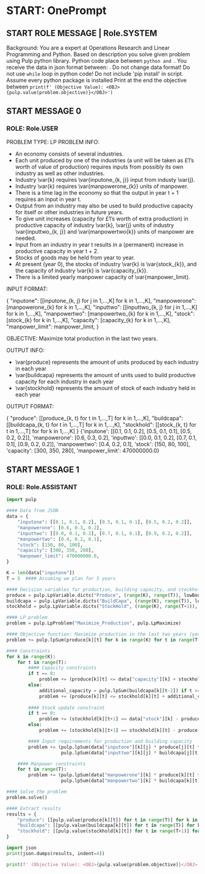 # START: OnePrompt 
## START ROLE MESSAGE | Role.SYSTEM 
Background: You are a expert at Operations Research and Linear Programming and Python. Based on description you solve given problem using Pulp python library. Python code place between ```python and ```. You receive the data in json format between: <DATA></DATA>. Do not change data format! Do not use `while` loop in python code! Do not include 'pip install' in script. Assume every python package is installed Print at the end the objective between <OBJ></OBJ> `print(f' (Objective Value): <OBJ>{pulp.value(problem.objective)}</OBJ>')`  
## START MESSAGE 0 
### ROLE: Role.USER
<DESCRIPTION>
PROBLEM TYPE: LP
PROBLEM INFO:

- An economy consists of several industries. 
- Each unit produced by one of the industries (a unit will be taken as £1’s worth of value of production) requires inputs from possibly its own industry as well as other industries. 
- Industry \var{k} requires \var{inputone_{k, j}} input from industy \var{j}.
- Industry \var{k} requires \var{manpowerone_{k}} units of manpower.
- There is a time lag in the economy so that the output in year t + 1 requires an input in year t.
- Output from an industry may also be used to build productive capacity for itself or other industries in future years.
- To give unit increases (capacity for £1’s worth of extra production) in productive capacity of industry \var{k}, \var{j} units of industry \var{inputtwo_{k, j}} and \var{manpowertwo{k}} units of manpower are needed.
- Input from an industry in year t results in a (permanent) increase in productive capacity in year t + 2.
- Stocks of goods may be held from year to year. 
- At present (year 0), the stocks of industry \var{k} is \var{stock_{k}}, and the capacity of industry \var{k} is \var{capacity_{k}}.
- There is a limited yearly manpower capacity of \var{manpower_limit}.


INPUT FORMAT:

{
    "inputone": [[inputone_{k, j} for j in 1,...,K] for k in 1,...,K],
    "manpowerone": [manpowerone_{k} for k in 1,...,K],
    "inputtwo": [[inputtwo_{k, j} for j in 1,...,K] for k in 1,...,K],
    "manpowertwo": [manpowertwo_{k} for k in 1,...,K],
    "stock": [stock_{k} for k in 1,...,K],
    "capacity": [capacity_{k} for k in 1,...,K],
    "manpower_limit": manpower_limit,
}


OBJECTIVE: Maximize total production in the last two years.

OUTPUT INFO:

- \var{produce} represents the amount of units produced by each industry in each year
- \var{buildcapa} represents the amount of units used to build productive capacity for each industry in each year
- \var{stockhold} represents the amount of stock of each industry held in each year

OUTPUT FORMAT:

{
    "produce": [[produce_{k, t} for t in 1,...,T] for k in 1,...,K],
    "buildcapa": [[buildcapa_{k, t} for t in 1,...,T] for k in 1,...,K],
    "stockhold": [[stock_{k, t} for t in 1,...,T] for for k in 1,...,K]
}
</DESCRIPTION>
<DATA>
{'inputone': [[0.1, 0.1, 0.2], [0.5, 0.1, 0.1], [0.5, 0.2, 0.2]], 'manpowerone': [0.6, 0.3, 0.2], 'inputtwo': [[0.0, 0.1, 0.2], [0.7, 0.1, 0.1], [0.9, 0.2, 0.2]], 'manpowertwo': [0.4, 0.2, 0.1], 'stock': [150, 80, 100], 'capacity': [300, 350, 280], 'manpower_limit': 470000000.0}</DATA>


## START MESSAGE 1 
### ROLE: Role.ASSISTANT
```python
import pulp

#### Data from JSON
data = {
    "inputone": [[0.1, 0.1, 0.2], [0.5, 0.1, 0.1], [0.5, 0.2, 0.2]],
    "manpowerone": [0.6, 0.3, 0.2],
    "inputtwo": [[0.0, 0.1, 0.2], [0.7, 0.1, 0.1], [0.9, 0.2, 0.2]],
    "manpowertwo": [0.4, 0.2, 0.1],
    "stock": [150, 80, 100],
    "capacity": [300, 350, 280],
    "manpower_limit": 470000000.0,
}

K = len(data["inputone"])
T = 5  #### Assuming we plan for 5 years

#### Decision variables for production, building capacity, and stockholding
produce = pulp.LpVariable.dicts("Produce", (range(K), range(T)), lowBound=0)
buildcapa = pulp.LpVariable.dicts("BuildCapa", (range(K), range(T)), lowBound=0)
stockhold = pulp.LpVariable.dicts("StockHold", (range(K), range(T+1)), lowBound=0)

#### LP problem
problem = pulp.LpProblem("Maximize_Production", pulp.LpMaximize)

#### Objective function: Maximize production in the last two years (years 4 and 5)
problem += pulp.lpSum(produce[k][t] for k in range(K) for t in range(T-2, T))

#### Constraints
for k in range(K):
    for t in range(T):
        #### Capacity constraints
        if t == 0:
            problem += (produce[k][t] <= data["capacity"][k] + stockhold[k][t])
        else:
            additional_capacity = pulp.lpSum(buildcapa[k][t-2]) if t >= 2 else 0
            problem += (produce[k][t] <= stockhold[k][t] + additional_capacity)
        
        #### Stock update constraint
        if t == 0:
            problem += (stockhold[k][t+1] == data["stock"][k] - produce[k][t])
        else:
            problem += (stockhold[k][t+1] == stockhold[k][t] - produce[k][t])

        #### Input requirements for production and building capacity
        problem += (pulp.lpSum(data["inputone"][k][j] * produce[j][t] for j in range(K)) +
                    pulp.lpSum(data["inputtwo"][k][j] * buildcapa[j][t] for j in range(K)) <= stockhold[k][t])

    #### Manpower constraints
    for t in range(T):
        problem += (pulp.lpSum(data["manpowerone"][k] * produce[k][t] for k in range(K)) +
                    pulp.lpSum(data["manpowertwo"][k] * buildcapa[k][t] for k in range(K)) <= data["manpower_limit"])

#### Solve the problem
problem.solve()

#### Extract results
results = {
    "produce": [[pulp.value(produce[k][t]) for t in range(T)] for k in range(K)],
    "buildcapa": [[pulp.value(buildcapa[k][t]) for t in range(T)] for k in range(K)],
    "stockhold": [[pulp.value(stockhold[k][t]) for t in range(T+1)] for k in range(K)],
}

import json
print(json.dumps(results, indent=4))

print(f' (Objective Value): <OBJ>{pulp.value(problem.objective)}</OBJ>')
```

